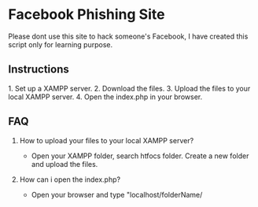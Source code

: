 # Facebook Phishing Site

Please dont use this site to hack someone's Facebook, I have created this script only for learning purpose.


<h2>Instructions</h2>
1. Set up a XAMPP server.
2. Download the files.
3. Upload the files to your local XAMPP server.
4. Open the index.php in your browser.


<h2>FAQ</h2>

1. How to upload your files to your local XAMPP server?
    - Open your XAMPP folder, search htfocs folder. Create a new folder and upload the files.

2. How can i open the index.php?
    - Open your browser and type "localhost/folderName/







